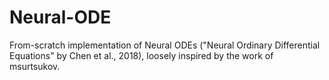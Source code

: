 # Neural-ODE
From-scratch implementation of Neural ODEs ("Neural Ordinary Differential Equations" by Chen et al., 2018), loosely inspired by the work of msurtsukov.
